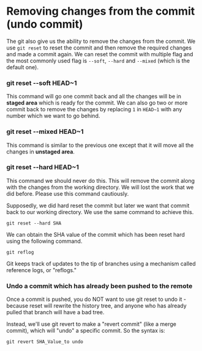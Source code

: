 # Removing changes from the commit (undo commit)

The git also give us the ability to remove the changes from the commit. We use `git reset` to reset the commit and then remove the required changes and made a commit again. We can reset the commit with multiple flag and the most commonly used flag is `--soft`, `--hard` and `--mixed` (which is the default one).

### git reset --soft HEAD~1

This command will go one commit back and all the changes will be in **staged area** which is ready for the commit. We can also go two or more commit back to remove the changes by replacing `1` in `HEAD~1` with any number which we want to go behind.

### git reset --mixed HEAD~1

This command is similar to the previous one except that it will move all the changes in **unstaged area**.

### git reset --hard HEAD~1

This command we should never do this. This will remove the commit along with the changes from the working directory. We will lost the work that we did before. Please use this command cautiously.

Supposedly, we did hard reset the commit but later we want that commit back to our working directory. We use the same command to achieve this.

```
git reset --hard SHA
```

We can obtain the SHA value of the commit which has been reset hard using the following command.

```
git reflog
```

Git keeps track of updates to the tip of branches using a mechanism called reference logs, or "reflogs."

### Undo a commit which has already been pushed to the remote

Once a commit is pushed, you do NOT want to use git reset to undo it - because reset will rewrite the history tree, and anyone who has already pulled that branch will have a bad tree.

Instead, we'll use git revert to make a "revert commit" (like a merge commit), which will "undo" a specific commit. So the syntax is:

```
git revert SHA_Value_to undo
```
